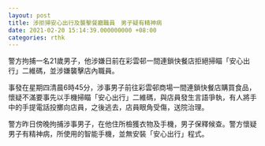 ```yaml
---
layout: post
title: 涉拒掃安心出行及襲擊餐廳職員　男子疑有精神病
date: 2021-02-20 15:14:39.000000000 +08:00
categories: rthk
---
```


警方拘捕一名21歲男子，他涉嫌日前在彩雲邨一間連鎖快餐店拒絕掃瞄「安心出行」二維碼，並涉嫌襲擊店內職員。

事發在星期四清晨6時45分，涉事男子前往彩雲邨商場一間連鎖快餐店購買食品，懷疑不滿要事先以手機掃瞄「安心出行」二維碼，與店員發生言語爭執，有人將手中的手提電話投擲向店員，之後逃去，店員眼角受傷，送院治理。

警方昨日傍晚拘捕涉事男子，在他住所檢獲衣物及手機，男子保釋候查。警方懷疑男子有精神病，所使用的智能手機，並無安裝「安心出行」程式。
